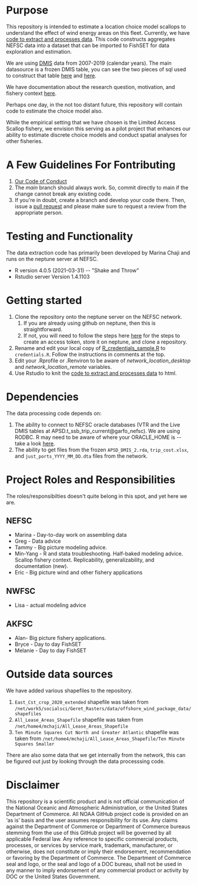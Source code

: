 # Purpose
This repository is intended to estimate a location choice model scallops to understand the effect of wind energy areas on this fleet.  Currently, we have [code to extract and processes data](data_extraction_and_processing_code.Rmd). This code constructs aggregates NEFSC data into a dataset that can be imported to FishSET for data exploration and estimation.

We are using [DMIS](https://github.com/NEFSC/READ-SSB-Lee-metadata/blob/master/DMIS.md) data from 2007-2019 (calendar years).  The main datasource is a frozen DMIS table, you can see the two pieces of sql used to construct that table [here](https://github.com/NEFSC/READ-SSB-Lee-metadata/blob/master/external/MAKE_DMIS_SFCLAM_122121.sql) and [here](https://github.com/NEFSC/READ-SSB-Lee-metadata/blob/master/external/make_sfclam_only_013022.sql).

We have documentation about the research question, motivation, and fishery context [here](effort_displacement_overview.Rmd).

Perhaps one day, in the not too distant future, this repository will contain code to estimate the choice model also.

While the empirical setting that we have chosen is the Limited Access Scallop fishery, we envision this serving as a pilot project that enhances our ability to estimate discrete choice models and conduct spatial analyses for other fisheries.

# A Few Guidelines For Fontributing

1.  [Our Code of Conduct](code_of_conduct.md)
2. The *main* branch should always work.  So, commit directly to main if the change cannot break any existing code.    
3. If you're in doubt, create a branch and develop your code there.  Then, issue a [pull request](https://github.com/NEFSC/READ-SSB-CHAJI-Effort-Displacement---Scallop/compare) and please make sure to request a review from the appropriate person.


# Testing and Functionality

The data extraction code has primarily been developed by Marina Chaji and runs on the neptune server at NEFSC. 
*   R version 4.0.5 (2021-03-31) -- "Shake and Throw"
*   Rstudio server Version 1.4.1103

# Getting started

1.  Clone the repository onto the neptune server on the NEFSC network.
    1.  If you are already using github on neptune, then this is straightforward.
    1.  If not, you will need to follow the steps here [here](https://github.com/NEFSC/READ-SSB-LEE-On-the-servers) for the steps to create an access token, store it on neptune, and clone a repository.
1.  Rename and edit your local copy of [R_credentials_sample.R](R_credentials_sample.R) to `credentials.R`. Follow the instructions in comments at the top.
1.  Edit your .Rprofile or .Renviron to be aware of *network_location_desktop* and *network_location_remote* variables.
1.  Use Rstudio to knit the [code to extract and processes data](data_extraction_and_processing_code.Rmd) to html.
    
# Dependencies

The data processing code depends on:

1.  The ability to connect to NEFSC oracle databases (VTR and the Live DMIS tables at APSD.t_ssb_trip_current@garfo_nefsc).  We are using RODBC.  R may need to be aware of where your ORACLE_HOME is  -- take a look [here](https://github.com/NEFSC/READ-SSB-LEE-On-the-servers).  
2.  The ability to get files from the frozen `APSD_DMIS_2.rda`, `trip_cost.xlsx`, and `just_ports_YYYY_MM_DD.dta` files from the network.

# Project Roles and Responsibilities

The roles/responsibilties doesn't quite belong in this spot, and yet here we are.

## NEFSC 

* Marina - Day-to-day work on assembling data
* Greg - Data advice
* Tammy - Big picture modeling advice.
* Min-Yang - R and stata troubleshooting.  Half-baked modeling advice. Scallop fishery context. Replicability, generalizability, and documentation (new).
* Eric - Big picture wind and other fishery applications

## NWFSC

* Lisa - actual modeling advice

## AKFSC  

* Alan- Big picture fishery applications.
* Bryce - Day to day FishSET
* Melanie -  Day to day FishSET 


# Outside data sources
We have added various shapefiles to the repository. 
1.  `East_Cst_crop_2020_extended` shapefile was taken from `/net/work5/socialsci/Geret_Rasters/data/offshore_wind_package_data/shapefiles`
2.  `All_Lease_Areas_Shapefile` shapefile was taken from `/net/home4/mchaji/All_Lease_Areas_Shapefile`
3.  `Ten Minute Squares Cut North and Greater Atlantic` shapefile was taken from `/net/home4/mchaji/All_Lease_Areas_Shapefile/Ten Minute Squares Smaller`

There are also some data that we get internally from the network, this can be figured out just by looking through the data processsing code.



# Disclaimer
This repository is a scientific product and is not official communication of the National Oceanic and Atmospheric Administration, or the United States Department of Commerce. All NOAA GitHub project code is provided on an ‘as is’ basis and the user assumes responsibility for its use. Any claims against the Department of Commerce or Department of Commerce bureaus stemming from the use of this GitHub project will be governed by all applicable Federal law. Any reference to specific commercial products, processes, or services by service mark, trademark, manufacturer, or otherwise, does not constitute or imply their endorsement, recommendation or favoring by the Department of Commerce. The Department of Commerce seal and logo, or the seal and logo of a DOC bureau, shall not be used in any manner to imply endorsement of any commercial product or activity by DOC or the United States Government.
